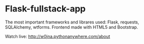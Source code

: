 # Flask-fullstack-app

The most important frameworks and librares used:
Flask, requests, SQLAlchemy, wtforms.
Frontend made with HTML5 and Bootstrap.

Watch live: http://w0jna.pythonanywhere.com/about
